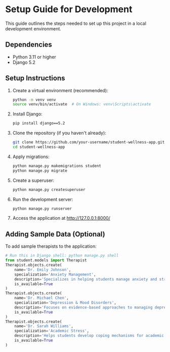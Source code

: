 # Setup Guide for Development

This guide outlines the steps needed to set up this project in a local development environment.

## Dependencies

- Python 3.11 or higher
- Django 5.2

## Setup Instructions

1. Create a virtual environment (recommended):
   ```bash
   python -m venv venv
   source venv/bin/activate  # On Windows: venv\Scripts\activate
   ```

2. Install Django:
   ```bash
   pip install django==5.2
   ```

3. Clone the repository (if you haven't already):
   ```bash
   git clone https://github.com/your-username/student-wellness-app.git
   cd student-wellness-app
   ```

4. Apply migrations:
   ```bash
   python manage.py makemigrations student
   python manage.py migrate
   ```

5. Create a superuser:
   ```bash
   python manage.py createsuperuser
   ```

6. Run the development server:
   ```bash
   python manage.py runserver
   ```

7. Access the application at http://127.0.0.1:8000/

## Adding Sample Data (Optional)

To add sample therapists to the application:

```python
# Run this in Django shell: python manage.py shell
from student.models import Therapist
Therapist.objects.create(
    name='Dr. Emily Johnson',
    specialization='Anxiety Management',
    description='Specializes in helping students manage anxiety and stress during exams and transitions.',
    is_available=True
)
Therapist.objects.create(
    name='Dr. Michael Chen',
    specialization='Depression & Mood Disorders',
    description='Focuses on evidence-based approaches to managing depression and improving emotional wellness.',
    is_available=True
)
Therapist.objects.create(
    name='Dr. Sarah Williams',
    specialization='Academic Stress',
    description='Helps students develop coping mechanisms for academic pressure and perfectionism.',
    is_available=True
)
```